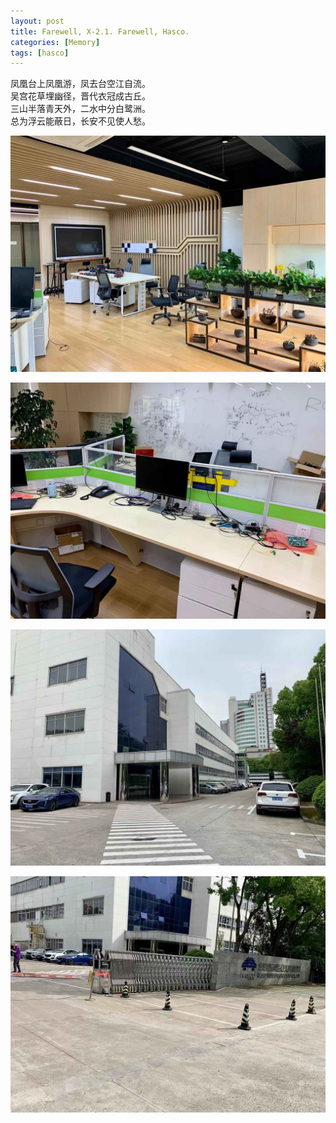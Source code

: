```yaml
---
layout: post
title: Farewell, X-2.1. Farewell, Hasco.
categories: [Memory]
tags: [hasco]
---
```


凤凰台上凤凰游，凤去台空江自流。<br>
吴宫花草埋幽径，晋代衣冠成古丘。<br>
三山半落青天外，二水中分白鹭洲。<br>
总为浮云能蔽日，长安不见使人愁。

![farewellhasco1](/images/farewell-hasco-1.jpg)

![farewellhasco2](/images/farewell-hasco-2.jpg)

![farewellhasco3](/images/farewell-hasco-3.jpg)

![farewellhasco4](/images/farewell-hasco-4.jpg)

